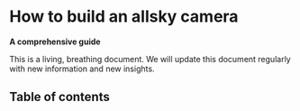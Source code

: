 # How to build an allsky camera

**A comprehensive guide**  

This is a living, breathing document. We will update this document regularly with new information and new insights.

## Table of contents

